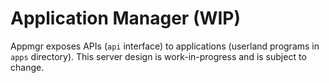 Application Manager (WIP)
=========================

Appmgr exposes APIs (`api` interface) to applications (userland programs in
`apps` directory). This server design is work-in-progress and is subject to change.
